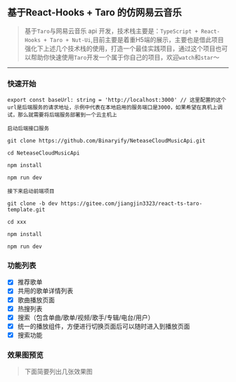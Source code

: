 ## 基于React-Hooks + Taro 的仿网易云音乐

> 基于`Taro`与网易云音乐 api 开发，技术栈主要是：`TypeScript + React-Hooks + Taro + Nut-Ui`,目前主要是着重H5端的展示，主要也是借此项目强化下上述几个技术栈的使用，打造一个最佳实践项目，通过这个项目也可以帮助你快速使用`Taro`开发一个属于你自己的项目，欢迎`watch`和`star`～

<hr/>

### 快速开始

```
export const baseUrl: string = 'http://localhost:3000' // 这里配置的这个url是后端服务的请求地址，示例中代表在本地启用的服务端口是3000，如果希望在真机上调试，那么就需要将后端服务部署到一个云主机上

```


```
启动后端接口服务

git clone https://github.com/Binaryify/NeteaseCloudMusicApi.git

cd NeteaseCloudMusicApi

npm install

npm run dev

接下来启动前端项目

git clone -b dev https://gitee.com/jiangjin3323/react-ts-taro-template.git

cd xxx

npm install

npm run dev

```

### 功能列表

- [x] 推荐歌单
- [x] 共用的歌单详情列表
- [x] 歌曲播放页面
- [x] 热搜列表
- [x] 搜索（包含单曲/歌单/视频/歌手/专辑/电台/用户）
- [x] 统一的播放组件，方便进行切换页面后可以随时进入到播放页面
- [x] 搜索功能

### 效果图预览

> 下面简要列出几张效果图


